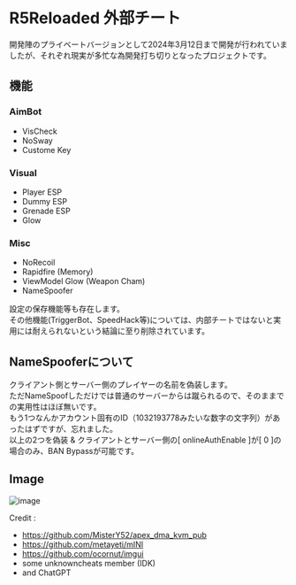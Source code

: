 # R5Reloaded 外部チート
開発陣のプライベートバージョンとして2024年3月12日まで開発が行われていましたが、それぞれ現実が多忙な為開発打ち切りとなったプロジェクトです。

## 機能
### AimBot
* VisCheck
* NoSway
* Custome Key
### Visual
* Player ESP
* Dummy ESP
* Grenade ESP
* Glow
### Misc
* NoRecoil
* Rapidfire (Memory)
* ViewModel Glow (Weapon Cham)
* NameSpoofer

設定の保存機能等も存在します。  
その他機能(TriggerBot、SpeedHack等)については、内部チートではないと実用には耐えられないという結論に至り削除されています。

## NameSpooferについて
クライアント側とサーバー側のプレイヤーの名前を偽装します。  
ただNameSpoofしただけでは普通のサーバーからは蹴られるので、そのままでの実用性はほぼ無いです。  
もう1つなんかアカウント固有のID（1032193778みたいな数字の文字列）があったはずですが、忘れました。  
以上の2つを偽装 & クライアントとサーバー側の[ onlineAuthEnable ]が[ 0 ]の場合のみ、BAN Bypassが可能です。

## Image
![image](https://github.com/TheKawaiiNeko/R5ReloadedExternalCheat/assets/159750768/f4daf7d5-2d46-4c26-b7e7-52805ee63819)

Credit :
* https://github.com/MisterY52/apex_dma_kvm_pub
* https://github.com/metayeti/mINI
* https://github.com/ocornut/imgui
* some unknowncheats member (IDK)
* and ChatGPT
